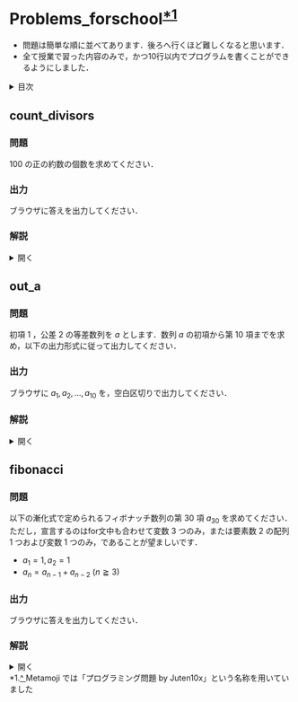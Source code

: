 # Problems_forschool<sup><a id="_note1" href="#note1">*1</a></sup>
* 問題は簡単な順に並べてあります．後ろへ行くほど難しくなると思います．
* 全て授業で習った内容のみで，かつ10行以内でプログラムを書くことができるようにしました．

<details>
<summary>目次</summary>

<ul>
  <li><a href="#count_divisors">count_divisors</a></li>
  <li><a href="#out_a">out_a</a></li>
  <li><a href="#fibonacci">fibonacci</a></li>
</ul>
</details>

## count_divisors
### 問題
$100$ の正の約数の個数を求めてください．

### 出力
ブラウザに答えを出力してください．

### 解説
<details>
<summary>開く</summary>

<p>
for文で $i=1, \ldots, 100$ まで回しましょう．そして，各 $i$ について $100$ を $i$ で割った余りを計算し，余りが $0$ になる場合にカウント用の変数を $1$ 増やしていくと， $100$ の正の約数の個数を求めることができます．
</p><p>
よって答えは<code>9</code>であると求めることができます．
</p><p>
JavaScriptによる解答例を以下に示します．
</p>

<pre><code class="language-javascript">
let cnt = 0;

for (let i = 1; i <= 100; i++) {
  if (100 % i == 0) cnt += 1;
}

document.write(cnt);
</code></pre>

<h4>別解（素因数分解する）</h4>
<p>
ここから先は少し難しい内容のため，読み飛ばしていただいても構いません．
（また，この方針では，可読性を低下させずにコードを書くと10行を超えてしまいます．ただ，想定解は可読性を確保した上で全て10行以内で書けるようにしていますので，これはあくまでも別解として捉えてください．）
</p><p>
素因数分解して，正の約数の個数を求めましょう．まず， $100$ を素因数分解すると $100=2^2\cdot5^2$ ですね．ここで， $100=2^a\cdot5^b\ (a=0,1,2,\ b=0,1,2)$ とすると， $100$ の全ての約数を表すことができます． $a$ の値と $b$ の値の組み合わせを考えると，それぞれ $3$ つの値をとるため， $3\times3=9$ により， $9$ 通り．つまり， $9$ 個の正の約数をもつことがわかります．では、以上のことをプログラムで実装してみましょう．
</p><p>
まず，いま求めたいのは $100$ を素因数分解した式そのものではなく， $100$ を素因数分解した式における指数の積です．ゆえに，宣言する変数はカウント用の変数（ここでは $cnt$ とします），答えを保持する変数（ここでは $ans$ ）に $1$ を代入したもの， $100$ を代入した変数（ここでは $N$ ）のみでよいです．次に，for文で $i=2$ に $1$ ずつ加算していき，それぞれの $i$ で $N$ を割れるだけ割ります．その際に， $cnt$ に $N$ は $i$ で何回割れるかを記録していきます．ここで， $cnt$ は $100$ を素因数分解した式における， $i$ の指数を表しています．よって，その処理の後に同じfor文中で毎度 $ans$ に $cnt+1$ を乗算すれば，for文の処理が終わった際には $ans$ の値は $100$ の正の約数の個数となっているはずです．また、このように処理を繰り返していくと $N$ はいずれ $1$ になるため， $N\ne1$ をfor文内の処理が実行される条件とすればよいです．（なお， $N$ を $i$ で一度も割れない場合には $cnt$ の値は $0$ ですが， $ans$ に乗算する際には $cnt(=0)+1=1$ となるため，結局 $1$ をかけることになり， $ans$ の値は変わりません．したがって，その点については場合分けしなくてもよいです．）
</p><p>
以上により，JavaScriptで以下のように書くことができます．
</p>

<pre><code class="language-javascript">
let cnt = 0, ans = 1, N = 100;

for (let i = 2; N != 1; i++) {
  cnt = 0;
  while (N%i == 0) {
    N /= i;
    cnt += 1;
  }
  ans *= (cnt + 1);
}

document.write(ans);
</code></pre>

</details>

## out_a
### 問題
初項 $1$ ，公差 $2$ の等差数列を $a$ とします．数列 $a$ の初項から第 $10$ 項までを求め，以下の出力形式に従って出力してください．

### 出力
ブラウザに $a_1, a_2, \ldots, a_{10}$ を，空白区切りで出力してください．

### 解説
<details>
<summary>開く</summary>

<h4>解法 $1$ : そのまま実装する</h4>
<p>
問題文にそって，そのまま書いてみましょう．
まず，要素数 $10$ の配列を用意します．それぞれの要素について，とりあえず $0$ などで初期化しておきましょう．
次に，for文を $i=0, \ldots, 9$ まで回し，配列のそれぞれの要素について，一般項からその項にあたる値を求め，代入します．そして最後に，for文を用いて出力しましょう．ここで，各項の間に空白を入れるには，毎度出力したあとに同じfor文のなかで $i<9$ が真である場合に空白を出力すればよいでしょう．
</p><p>
よって答えは<code>1&nbsp;3&nbsp;5&nbsp;7&nbsp;9&nbsp;11&nbsp;13&nbsp;15&nbsp;17&nbsp;19</code>になります．
</p><p>
JavaScriptによる解答例を以下に示します．
</p>

<pre><code class="language-javascript">
let a = [0,0,0,0,0,0,0,0,0,0];

for (let i = 0; i < 10; i++) {
  a[i] = 1 + i*2
}

for (let i = 0; i < 10; i++) {
  document.write(a[i]);
  if (i < 9) document.write(" ");
}
</code></pre>

<h4>解法 $2$ : 工夫して実装する</h4>
<p>
工夫して書いてみましょう．
解法 $1$ では先に各項の値を求めて配列に代入してから出力しましたが，同じfor文中で各項の値を求める処理と出力する処理を同時に行うようにします．また，その場合には配列を用意する必要がなくなりますね．以上により，解法 $1$ よりも短く書くことができます．
</p><p>
JavaScriptによる解答例を以下に示します．
</p>

<pre><code class="language-javascript">
let a = 0;

for (let i = 0; i < 10; i++) {
  a = 1 + i*2;
  document.write(a); 
  if (i < 9) document.write(" ");
}
</code></pre>

</details>

## fibonacci
### 問題
以下の漸化式で定められるフィボナッチ数列の第 $30$ 項 $a_{30}$ を求めてください．
ただし，宣言するのはfor文中も合わせて変数 $3$ つのみ，または要素数 $2$ の配列 $1$ つおよび変数 $1$ つのみ，であることが望ましいです．
  * $a_1=1, a_2=1$
  * $a_n=a_{n-1}+a_{n-2}\ (n\geqq3)$

### 出力
ブラウザに答えを出力してください．

### 解説
<details>
<summary>開く</summary>

<p>
問題文中に示されている漸化式の通り，フィボナッチ数列 $a$ において， $a_n\ (n\geqq3)$ はその $1$ つ前の項 $a_{n-1}$ と $2$ つ前の項 $a_{n-2}$ の和で求められます．ここで，要素数 $30$ の配列を宣言したくなりますが，現在授業で習っている範囲だと自らの手で $30$ 個の要素を入力しなければなりません．とても大変です．なので，以下のように工夫しましょう．
</p>

<h4>解法 $1$ : 変数を用いる方法</h4>
<p>
変数を用いて書いてみましょう．まず，問題を解く上で，for文における毎度の処理で保持する必要がある値はfor文中の変数 $i$ を除いて $2$ つであることを確認しましょう．漸化式で示されていた式は $a_n=a_{n-1}+a_{n-2}\ (n\geqq3)$ でしたが， $a_{n-1}, a_{n-2}$ の値を例えばそれぞれ $x, y$ とし， $x$ と $y$ の和を一方の変数に代入することで， $2$ つの変数（とfor文中の変数 $i$ ）のみで問題文の処理を実現することができます．次に，漸化式にそって計算していきましょう．はじめに，それぞれ $a_1, a_2$ の値で初期化した $2$ つの変数を宣言します．（ここでは $x, y$ とします．）あとはfor文を用いて $i=3, \ldots, 30$ まで回し，if文で場合分けして、例えば以下のように処理していきましょう．
</p>

<ul>
  <li>
    for文 $(i=3,\ldots, 30)$ 内において，
    <ul>
      <li>$i$ を $2$ で割った余りが $0$ ならば $x$ に $x+y$ を代入</li>
      <li>$i$ を $2$ で割った余りが $1$ ならば $y$ に $x+y$ を代入</li>
    </ul>
  </li>
</ul>

<p>
そして，最後に $a_{30}$ の値になっている変数（この場合は $x$ ）を出力すればよいですね．
</p><p>
以上により，答えは<code>832040</code>であると求めることができます．
</p><p>
JavaScriptによる解答例を以下に示します．
</p>

<pre><code class="language-javascript">
let x = 1, y = 1;

for (let i = 3; i <= 30; i++) {
  if (i%2 == 0) x = x + y;
  else if (i%2 == 1) y = x + y;
}

document.write(x);
</code></pre>

<h4>解法 $2$ : 配列を用いる方法</h4>
<p>
配列を用いて書いてみましょう．こちらの方が少し短めに書くことができます．まず，それぞれの要素を $a_1, a_2$ で初期化した，要素数 $2$ の配列を宣言します．（ここでは $s$ とします．）次に，解法 $1$ と同様にfor文を回していきます．for文を用いて $i=3, \ldots, 30$ まで回し，例えば以下のように処理していきましょう．
</p>

<ul>
  <li>
    for文 $(i=3,\ldots, 30)$ 内において，
    <ul>
      <li>$i$ を $2$ で割った余りが $0$ ならば $s_0$ に $s_0+s_1$ を代入</li>
      <li>$i$ を $2$ で割った余りが $1$ ならば $s_1$ に $s_0+s_1$ を代入</li>
    </ul>
  </li>
</ul>

<p>
ここで，if文を用いて場合分けしてもよいですが，余りの値をそのまま $s$ の添え字にすることで，より簡単に書くことができます．そして，最後に $a_{30}$ の値になっている $s$ の要素（この場合は $s_0$ ）を出力すればよいですね．
</p><p>
JavaScriptによる解答例を以下に示します．
</p>

<pre><code class="language-javascript">
let s = [1, 1];

for (let i = 3; i <= 30; i++) {
  s[i%2] = s[0] + s[1];
}

document.write(s[0]);
</code></pre>

</details>

<div class="footer border-top border-gray mt-5 pt-3"></div>
*1.<a id="note1" href="#_note1">^ </a>Metamoji では「プログラミング問題 by Juten10x」という名称を用いていました

<style>
  #ccby4 {
    display: none;
  }
</style>

